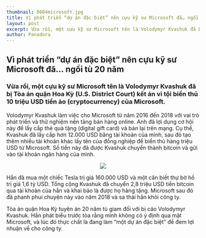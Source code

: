 ```yaml
---
thumbnail: 0604microsoft.jpg
title: Vì phát triển “dự án đặc biệt” nên cựu kỹ sư Microsoft đã… ngồi tù 20 năm
layout: post
excerpt: Vừa rồi, một cựu kỹ sư Microsoft tên là Volodymyr Kvashuk đã bị Tòa án quận Hoa Kỳ (U.S. District Court) kết án vì tội biển thủ 10 triệu USD tiền ảo (cryptocurrency) của Microsoft.
author: Panadora
---
```


## Vì phát triển “dự án đặc biệt” nên cựu kỹ sư Microsoft đã… ngồi tù 20 năm

### Vừa rồi, một cựu kỹ sư Microsoft tên là Volodymyr Kvashuk đã bị Tòa án quận Hoa Kỳ (U.S. District Court) kết án vì tội biển thủ 10 triệu USD tiền ảo (cryptocurrency) của Microsoft.

Volodymyr Kvashuk làm việc cho Microsoft từ năm 2016 đến 2018 với vai trò phát triển và thử nghiệm nền tảng bán hàng online. Anh đã lợi dụng cơ hội này để lấy cắp thẻ quà tặng (digital gift card) và bán lại trên mạng. Cụ thể, Kvashuk đã lấy cắp hơn 12.000 USD bằng tài khoản của mình, sau đó tạo thêm nhiều tài khoản khác lấy tên của đồng nghiệp để biển thủ hàng triệu USD từ Microsoft. Số tiền này đã được Kvashuk chuyển thành bitcoin và gửi vào tài khoản ngân hàng của mình.

<center>
	<img class="img-thumbnail image-post" src="https://news.gearvn.com/wp-content/uploads/2020/02/image2-65-1024x683.jpg">
</center>

Hắn đã mua một chiếc Tesla trị giá 160.000 USD và một căn biết thự bờ hồ trị giá 1,6 tỷ USD. Tổng cộng Kvashuk đã chuyển 2,8 triệu USD tiền bitcoin qua tài khoản của hắn và khai báo là được họ hàng tặng. Microsoft sau đó đã phanh phui chuyện này vào năm 2018 và sa thải hắn khỏi công ty.

Tòa án quận Hoa Kỳ tuyên án 20 năm tù giam đối với bị cáo Volodymyr Kvashuk. Hắn phát biểu trước tòa rằng mình không có ý định qua mặt Microsoft, và lúc đó thực chất là đang làm “một dự án đặc biệt” để đem lợi nhuận về cho công ty.
<br>
<br>